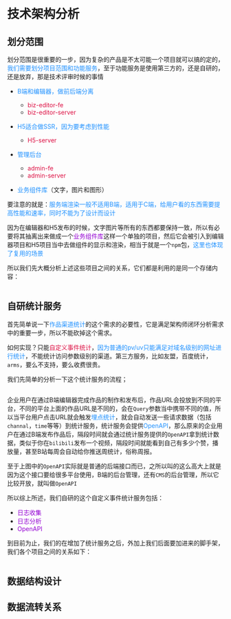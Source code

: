 # 技术架构分析

## 划分范围
划分范围是很重要的一步，因为复杂的产品是不太可能一个项目就可以搞的定的，<font color=#1E90FF>我们需要划分项目范围和功能服务</font>，至于功能服务是使用第三方的，还是自研的，还是放弃，那是技术评审时候的事情

+ <font color=#1E90FF>B端和编辑器，做前后端分离</font>
	+ <font color=#DD1144>biz-editor-fe</font>
	+	<font color=#DD1144>biz-editor-server</font>

+ <font color=#1E90FF>H5适合做SSR，因为要考虑到性能</font>
	+ <font color=#DD1144>H5-server</font>

+ <font color=#1E90FF>管理后台</font>
	+ <font color=#DD1144>admin-fe</font>
	+ <font color=#DD1144>admin-server</font>

+ <font color=#1E90FF>业务组件库</font>（文字，图片和图形）

要注意的就是：<font color=#1E90FF>服务端渲染一般不适用B端，适用于C端，给用户看的东西需要提高性能和速率，同时不能为了设计而设计</font>

因为在编辑器和H5发布的时候，文字图片等所有的东西都要保持一致，所以有必要将其抽离出来做成一个<font color=#9400D3>业务组件库</font>这样一个单独的项目，然后它会被引入到编辑器项目和H5项目当中去做组件的显示和渲染，相当于就是一个`npm`包，<font color=#1E90FF>这里也体现了复用的场景</font>

所以我们先大概分析上述这些项目之间的关系，它们都是利用的是同一个存储内容：

<img :src="$withBase('/web-projects_constract.png')" alt="">

## 自研统计服务
首先简单说一下<font color=#1E90FF>作品渠道统计</font>的这个需求的必要性，它是满足架构师闭环分析需求中的重要一步，所以不能砍掉这个需求。

如何实现？只能<font color=#DD1144>自定义事件统计</font>，<font color=#1E90FF>因为普通的pv/uv只能满足对域名级别的网址进行统计</font>，不能统计访问参数级别的渠道。第三方服务，比如友盟，百度统计，`arms`，要么不支持，要么收费很贵。

我们先简单的分析一下这个统计服务的流程；

<img :src="$withBase('/web_statistics_server.png')" alt="">

企业用户在通过B端编辑器完成作品的制作和发布后，作品URL会投放到不同的平台，不同的平台上面的作品URL是不同的，会在`Query`参数当中携带不同的值，所以当平台用户点击URL就会触发<font color=#1E90FF>埋点统计</font>，就会自动发送一些请求数据（包括`channal`，`time`等等）到统计服务，统计服务会提供<font color=#1E90FF>OpenAPI</font>，那么原来的企业用户在通过B端发布作品后，隔段时间就会通过统计服务提供的`OpenAPI`拿到统计数据，类似于你在`bilibili`发布一个视频，隔段时间就能看到自己有多少个赞，播放量，甚至B站每周会自动给你推送周统计，俗称周报。

至于上图中的`OpenAPI`实际就是普通的后端接口而已，之所以叫的这么高大上就是因为这个接口要给很多平台使用，B端的后台管理，还有`CMS`的后台管理，所以它比较开放，就叫做`OpenAPI`

所以综上所述，我们自研的这个自定义事件统计服务包括：
+ <font color=#9400D3>日志收集</font>
+ <font color=#9400D3>日志分析</font>
+ <font color=#9400D3>OpenAPI</font>

到目前为止，我们的在增加了统计服务之后，外加上我们后面要加进来的脚手架，我们各个项目之间的关系如下：

<img :src="$withBase('/web_project_contect_all.png')" alt="">

## 数据结构设计

## 数据流转关系